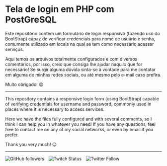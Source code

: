 # Tela de login em PHP com PostGreSQL

Este repositório contém um formulário de login responsivo (fazendo uso do BootStrap) capaz de verificar credenciais para nome de usuário e senha, comumente utilizado em locais na qual se tem como necessário acessar serviços.

Aqui temos os arquivos totalmente configurados e com diversos comentários, por isso, creio que consiga lhe ajudar naquilo que for necessário! Se surgir alguma dúvida sinta-se à vontade para me contatar em alguma de minhas redes sociais, ou até mesmo pelo e-mail caso prefira.

Muito obrigado! 😉

---

This repository contains a responsive login form (using BootStrap) capable of verifying credentials for username and password, commonly used in places where it is necessary to access services.

Here we have the files fully configured and with several comments, so I think I can help you in whatever you need! If you have any questions, feel free to contact me on any of my social networks, or even by email if you prefer.

Thank you very much! 😉

---

<img alt="GitHub followers" src="https://img.shields.io/github/followers/gutoso?style=social"> ⠀<img alt="Twitch Status" src="https://img.shields.io/twitch/status/holly1v4?style=social"> ⠀<img alt="Twitter Follow" src="https://img.shields.io/twitter/follow/gutolanjoni?style=social">

